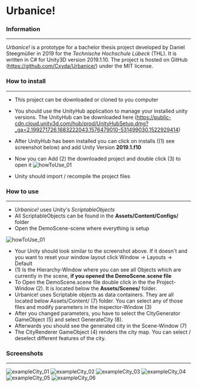 # Urbanice!

### Information
---

*Urbanice!* is a prototype for a bachelor thesis project developed by Daniel Steegmüller in 2019 for the *Technische Hochschule Lübeck* (THL). It is written in C# for Unity3D version 2019.1.10. The project is hosted on GitHub (https://github.com/Cxyda/Urbanice/) under the MIT license.

### How to install
---

- This project can be downloaded or cloned to you computer

- You should use the UnityHub application to manage your installed unity versions. The UnityHub can be downloaded here (https://public-cdn.cloud.unity3d.com/hub/prod/UnityHubSetup.dmg?_ga=2.199271726.1683222043.1576479010-531499030.1522929414)
- After UnityHub has been installed you can click on installs ((1) see screenshot below) and add Unity Version **2019.1.f10**
- Now you can Add (2) the downloaded project and double click (3) to open it
![howToUse_01](https://github.com/Cxyda/Urbanice/blob/master/screenshots/screenshot_002.png)
- Unity should import / recompile the project files

### How to use
---

- *Urbanice!* uses Unity's *ScriptableObjects*
- All ScriptableObjects can be found in the **Assets/Content/Configs/** folder
- Open the DemoScene-scene where everything is setup

![howToUse_01](https://github.com/Cxyda/Urbanice/blob/master/screenshots/screenshot_001.png)
- Your Unity should look similar to the screenshot above. If it doesn't and you want to reset your window layout click Window -> Layouts -> Default
- (1) Is the Hierarchy-Window where you can see all Objects which are currently in the scene, **if you opened the DemoScene.scene file**
- To Open the DemoScene.scene file double click in the the Project-Window (2). It is located below the **Assets/Scenes/** folder.
- Urbanice! uses Scriptable objects as data containers. They are all located below Assets/Content/ (7) folder. You can select any of those files and modify parameters in the inspector-Window (3)
- After you changed parameters, you have to select the CityGenerator GameObject (5) and select GenerateCity (8).
- Afterwards you should see the generated city in the Scene-Window (7)
- The CityRenderer GameObject (4) renders the city map. You can select / deselect different features of the city.

### Screenshots
---

![exampleCity_01](https://github.com/Cxyda/Urbanice/blob/master/screenshots/exampleCity_01.png)
![exampleCity_02](https://github.com/Cxyda/Urbanice/blob/master/screenshots/exampleCity_02.png)
![exampleCity_03](https://github.com/Cxyda/Urbanice/blob/master/screenshots/exampleCity_03.png)
![exampleCity_04](https://github.com/Cxyda/Urbanice/blob/master/screenshots/exampleCity_04.png)
![exampleCity_05](https://github.com/Cxyda/Urbanice/blob/master/screenshots/exampleCity_05.png)
![exampleCity_06](https://github.com/Cxyda/Urbanice/blob/master/screenshots/exampleCity_06.png)
